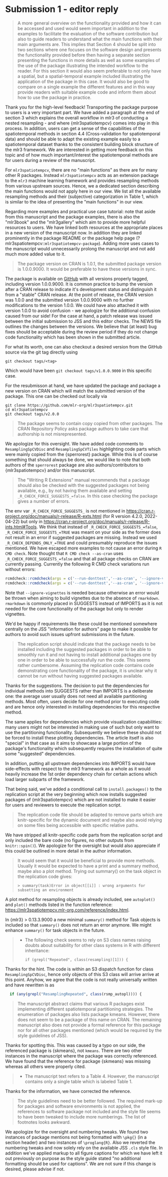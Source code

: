# Submission 1 - editor reply

> A more general overview on the functionality provided and how it can be accessed and used would seem important in addition to the examples to facilitate the evaluation of the software contribution but also to guide readers to understand what the main functions with their main arguments are. This implies that Section 4 should be split into two sections where one focuses on the software design and presents the functionality provided before then having a separate section presenting the functions in more details as well as some examples of the use of the package illustrating the intended workflow to the reader. For this section it would also seem preferable to not only have a spatial, but a spatial-temporal example included illustrating the application of the package in this case. It would also be good to compare on a single example the different features and in this way provide readers with suitable example code and inform them about how to use the package in practice.

Thank you for the high-level feedback!
Transporting the package purpose to users is a very important part.
We have added a paragraph at the end of section 3 which explains the overall workflow in mlr3 of conducting a nested resampling - and where {mlr3spatiotempcv} comes into play in this process.
In addition, users can get a sense of the capabilities of the spatiotemporal methods in section 4.4 (Cross-validation for spatiotemporal data) and should be able to adapt the existing example easily to a spatiotemporal dataset thanks to the consistent building block structure of the mlr3 framework.
We are interested in getting more feedback on this topic and of how much important/interest the spatiotemporal methods are for users during a review of the manuscript.

For `mlr3spatiotempcv`, there are no "main functions" as there are for many other R packages.
Instead `mlr3spatiotempcv` acts as an extension package to the `mlr3` machine learning framework and provides resampling methods from various upstream sources.
Hence, we a dedicated section describing the main functions would not apply here in our view.
We list all the available resampling methods and their (subjective) categorization in Table 1, which is similar to the idea of presenting the "main functions" in our view.

Regarding more examples and practical use case tutorial: note that aside from this manuscript and the package examples, there is also the "mlr3book" and the "mlr3gallery" which aim to provide more helpful resources to users.
We have linked both resources at the appropriate places in a new version of the manuscript now.
In addition they are linked prominently in the package README or the package help page (?mlr3spatiotempcv::`mlr3spatiotempcv-package`).
Adding more uses cases to the manuscript would unnecessarily prolong the manuscript and not add much more added value to it.

> The package version on CRAN is 1.0.1, the submitted package version is 1.0.0.9000. It would be preferable to have these versions in sync.

The package is available on [GitHub](https://github.com/mlr-org/mlr3spatiotempcv) with all versions properly tagged, including version 1.0.0.9000.
It is common practice to bump the version after a CRAN release to indicate it's development status and distinguish it from a "stable" CRAN release.
At the point of release, the CRAN version was 1.0.0 and the submitted version 1.0.0.9000 with no further modifications to the version 1.0.0.
We could have also attached it with version 1.0.0 to avoid confusion - we apologize for the additional confusion caused from our side!
For the case at hand, a patch release was issued between the initial submission to JSS and this editor checks.
The NEWS file outlines the changes between the versions.
We believe that (at least) bug fixes should be acceptable during the review period if they do not change code functionality which has been shown in the submitted article.

For what its worth, one can also checkout a desired version from the GitHub source via the git tag directly using

```
git checkout tags/<tag>
```

Which would have been `git checkout tags/v1.0.0.9000` in this specific case.

For the resubmisson at hand, we have updated the package and package a new version on CRAN which will match the submitted version of the package.
This one can be checked out locally via

```
git clone https://github.com/mlr-org/mlr3spatiotempcv.git
cd mlr3spatiotempcv
git checkout tags/v2.0.0
```

> The package seems to contain copy copied from other packages. The CRAN Repository Policy asks package authors to take care that authorship is not misrepresented.

We apologize for this oversight.
We have added code comments to `ResamplingSpCVDisc` and `ResamplingSpCVTiles` highlighting code parts which were mainly copied from the {sperrorest} package.
While this is of course something that should always be done, we would like to note that both authors of the `sperrorest` package are also authors/contributors to {mlr3spatiotempcv} and/or this manuscript.

> The "Writing R Extensions" manual recommends that a package should also be checked with the suggested packages not being available, e.g., by not having them available and setting `_R_CHECK_FORCE_SUGGESTS_=false`. In this case checking the package gives a number of errors.

The env var `_R_CHECK_FORCE_SUGGESTS_` is not mentioned in https://cran.r-project.org/doc/manuals/r-release/R-exts.html (for R version 4.2.0, 2022-04-22) but only in https://cran.r-project.org/doc/manuals/r-release/R-ints.html#Tools.
We think that instead of `_R_CHECK_FORCE_SUGGESTS_=false`, `_R_CHECK_FORCE_SUGGESTS_=TRUE` was meant on your side as the former does not result in an error if suggested packages are missing.
Instead we used `_R_CHECK_DEPENDS_ONLY_=TRUE` and could presumably reproduce the issues mentioned.
We have escaped more examples to not cause an error during `R CMD check`.
Note thought that `R CMD check --as-cran` uses `_R_CHECK_FORCE_SUGGESTS_=false` and that all package checks on CRAN are currently passing.
Currently the following R CMD check variations run without errors:

```r
rcmdcheck::rcmdcheck(args = c('--run-donttest','--as-cran', '--ignore-vignettes'), env = c("_R_CHECK_DEPENDS_ONLY_"=TRUE, "_R_CHECK_FORCE_SUGGESTS_"=TRUE))
rcmdcheck::rcmdcheck(args = c('--run-donttest','--as-cran', '--ignore-vignettes'), env = c("_R_CHECK_FORCE_SUGGESTS_"=TRUE))
```

Note that `--ignore-vignettes` is needed because otherwise an error would be thrown when aiming to build vignettes due to the absence of `rmarkdown`.
`rmarkdown` is commonly placed in SUGGESTS instead of IMPORTS as it is not needed for the core functionality of the package but only to render vignettes.

We'd be happy if requirements like these could be mentioned somewhere centrally on the JSS "information for authors" page to make it possible for authors to avoid such issues upfront submissions in the future.

> The replication script should indicate that the package needs to be installed including the suggested packages in order to be able to smoothly run it and not having to install additional packages one by one in order to be able to successfully run the code. This seems rather cumbersome. Assuming the replication code contains code demonstrating core functionality of the package, it is unclear why it cannot be run without having suggested packages available.

Thanks for the suggestions.
The decision to put the dependencies for individual methods into SUGGESTS rather than IMPORTS is a deliberate one: the average user usually does not need all available partitioning methods.
Most often, users decide for one method prior to executing code and are hence only interested in installing dependencies for this respective method.

The same applies for dependencies which provide visualization capabilities: many users might not be interested in making use of such but only want to use the partitioning functionality.
Subsequently we believe these should not be forced to install these plotting dependencies.
The article itself is also "special" in that case as it aims to showcase a large portion of the package's functionality which subsequently requires the installation of quite some "suggested" dependencies.

In addition, putting all upstream dependencies into IMPORTS would have side-effects with respect to the mlr3 framework as a whole as it would heavily increase the 1st order dependency chain for certain actions which load larger subparts of the framework.

That being said, we've added a conditional call to `install.packages()` to the replication script at the very beginning which now installs suggested packages of {mlr3spatiotempcv} which are not installed to make it easier for users and reviewers to execute the replication script.

> The replication code file should be adapted to remove parts which are knitr-specific for the dynamic document and maybe also avoid relying on some files being accessible with specific relative paths.

We have stripped all knitr-specific code parts from the replication script and only included the bare code (no figures, no other outputs from `knitr::spin()`).
We apologize for the oversight but would also appreciate if this could be outlined in more detail in the author information.

> It would seem that it would be beneficial to provide more methods. Usually it would be expected to have a print and a summary method, maybe also a plot method. Trying out summary() on the task object in the replication code gives:
> ```
> > summary(task)Error in object[[i]] : wrong arguments for subsetting an environment
> ```

A plot method for resampling objects is already included, see `autoplot()` and `plot()` methods listed in the function reference: https://mlr3spatiotempcv.mlr-org.com/reference/index.html.

In {mlr3} > 0.13.3.9000 a new minimal `summary()` method for Task objects is included so that `summary()` does not return an error anymore.
We might enhance `summary()` for task objects in the future.

> - The following check seems to rely on S3 class names raising doubts about suitability for other class systems in R with different inheritance:
>   ```
>   if (grepl("Repeated", class(resampling)[1])) {
>   ```

Thanks for the hint.
The code is within an S3 dispatch function for class `ResamplingSpCVDisc`, hence only objects of this S3 class will arrive arrive at this point.
Anyhow, we agree that the code is not really universally written and have rewritten is as

```r
  if (any(grepl("ResamplingRepeated", class(rsmp_autopl)))) {
```

> The manuscript abstract claims that various R packages exist implementing different spatiotemporal partitioning strategies. The enumeration of packages also lists package kmeans. However, there does not seem to be a package of this name on CRAN. The remaining manuscript also does not provide a formal reference for this package nor for all other packages mentioned (which would be required by the style guidelines of JSS).

Thanks for spotting this.
This was caused by a typo on our side, the referenced package is {skmeans}, not `kmeans`.
There are two other instances in the manuscript where the package was correctly referenced.
We have found that the reference for package {skmeans} was missing whereas all others were properly cited.

> - The manuscript text refers to a Table 4. However, the manuscript contains only a single table which is labeled Table 1.

Thanks for the information, we have corrected the reference.

> The style guidelines need to be better followed. The required mark-up for packages and software environments is not applied, the references to software package not included and the style file seems to have been tweaked to include more numberings. The list of footnotes looks awkward.

We apologize for the oversight and numbering tweaks.
We found two instances of package mentions not being formatted with `\pkg{}` (in a section header) and two instances of `\proglang{R}`.
Also we reverted the numbering tweaks and now solely rely on the available JSS `.cls` style file.
In addition we've applied markup to all figure captions for which we have left it out previously on purpose as the style guide stated "no additional formatting should be used for captions".
We are not sure if this change is desired, please advise if not.
